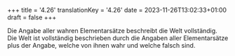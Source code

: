 +++
title = '4.26'
translationKey = '4.26'
date = 2023-11-26T13:02:33+01:00
draft = false
+++

Die Angabe aller wahren Elementarsätze beschreibt die Welt vollständig. Die Welt ist vollständig beschrieben durch die Angaben aller Elementarsätze plus der Angabe, welche von ihnen wahr und welche falsch sind.
